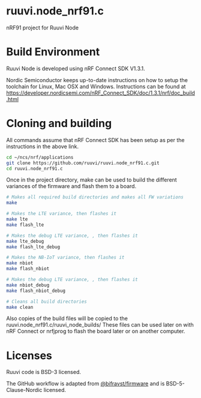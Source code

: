 # ruuvi.node_nrf91.c
nRF91 project for Ruuvi Node

# Build Environment
Ruuvi Node is developed using nRF Connect SDK V1.3.1.

Nordic Semiconductor keeps up-to-date instructions on how to setup the toolchain for 
Linux, Mac OSX and Windows. Instructions can be found at https://developer.nordicsemi.com/nRF_Connect_SDK/doc/1.3.1/nrf/doc_build.html 

# Cloning and building
All commands assume that nRF Connect SDK has been setup as per the instructions in the above link.

```bash
cd ~/ncs/nrf/applications
git clone https://github.com/ruuvi/ruuvi.node_nrf91.c.git
cd ruuvi.node_nrf91.c
```

Once in the project directory, make can be used to build the different variances of the firmware and flash them to a board.

```bash
# Makes all required build directories and makes all FW variations
make

# Makes the LTE variance, then flashes it
make lte
make flash_lte

# Makes the debug LTE variance, , then flashes it
make lte_debug
make flash_lte_debug

# Makes the NB-IoT variance, then flashes it
make nbiot
make flash_nbiot

# Makes the debug LTE variance, , then flashes it
make nbiot_debug
make flash_nbiot_debug

# Cleans all build directories
make clean
```

Also copies of the build files will be copied to the ruuvi.node_nrf91.c/ruuvi_node_builds/
These files can be used later on with nRF Connect or nrfjprog to flash the board later or on another computer.

# Licenses
Ruuvi code is BSD-3 licensed. 

The GitHub workflow is adapted from [@bifravst/firmware](https://github.com/bifravst/firmware) and is BSD-5-Clause-Nordic licensed.
